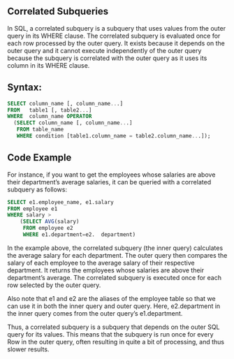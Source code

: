 ## Correlated Subqueries

In SQL, a correlated subquery is a subquery that uses values from the outer query in its WHERE clause. The correlated subquery is evaluated once for each row processed by the outer query. It exists because it depends on the outer query and it cannot execute independently of the outer query because the subquery is correlated with the outer query as it uses its column in its WHERE clause.

## Syntax:

```SQL
SELECT column_name [, column_name...]
FROM   table1 [, table2...]
WHERE  column_name OPERATOR
  (SELECT column_name [, column_name...]
   FROM table_name
   WHERE condition [table1.column_name = table2.column_name...]);
```

## Code Example

For instance, if you want to get the employees whose salaries are above their department’s average salaries, it can be queried with a correlated subquery as follows:

```SQL
SELECT e1.employee_name, e1.salary
FROM employee e1
WHERE salary > 
    (SELECT AVG(salary)
     FROM employee e2
     WHERE e1.department=e2.  department)
```


In the example above, the correlated subquery (the inner query) calculates the average salary for each department. The outer query then compares the salary of each employee to the average salary of their respective department. It returns the employees whose salaries are above their department’s average. The correlated subquery is executed once for each row selected by the outer query.

Also note that e1 and e2 are the aliases of the employee table so that we can use it in both the inner query and outer query. Here, e2.department in the inner query comes from the outer query’s e1.department.

Thus, a correlated subquery is a subquery that depends on the outer SQL query for its values. This means that the subquery is run once for every Row in the outer query, often resulting in quite a bit of processing, and thus slower results.